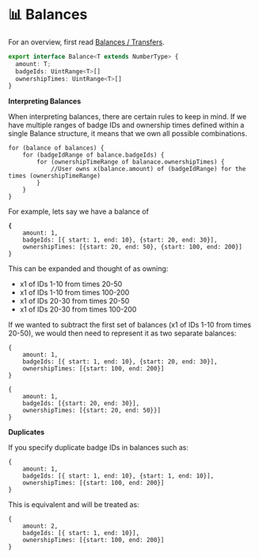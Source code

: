 # 📊 Balances

For an overview, first read [Balances / Transfers](../../overview/how-it-works/time-dependent-ownership.md).

```typescript
export interface Balance<T extends NumberType> {
  amount: T;
  badgeIds: UintRange<T>[]
  ownershipTimes: UintRange<T>[]
}
```

**Interpreting Balances**

When interpreting balances, there are certain rules to keep in mind. If we have multiple ranges of badge IDs and ownership times defined within a single Balance structure, it means that we own all possible combinations.&#x20;

```
for (balance of balances) {
    for (badgeIdRange of balance.badgeIds) {
        for (ownershipTimeRange of balanace.ownershipTimes) {
            //User owns x(balance.amount) of (badgeIdRange) for the times (ownershipTimeRange)
        }
    }
}
```

For example, lets say we have a balance of&#x20;

<pre class="language-json"><code class="lang-json"><strong>{ 
</strong>    amount: 1, 
    badgeIds: [{ start: 1, end: 10}, {start: 20, end: 30}], 
    ownershipTimes: [{start: 20, end: 50}, {start: 100, end: 200}] 
}
</code></pre>

This can be expanded and thought of as owning:

* x1 of IDs 1-10 from times 20-50&#x20;
* x1 of IDs 1-10 from times 100-200
* x1 of IDs 20-30 from times 20-50
* x1 of IDs 20-30 from times 100-200

If we wanted to subtract the first set of balances (x1 of IDs 1-10 from times 20-50), we would then need to represent it as two separate balances:&#x20;

```
{ 
    amount: 1, 
    badgeIds: [{ start: 1, end: 10}, {start: 20, end: 30}], 
    ownershipTimes: [{start: 100, end: 200}] 
}
```

```
{ 
    amount: 1, 
    badgeIds: [{start: 20, end: 30}], 
    ownershipTimes: [{start: 20, end: 50}}] 
}
```

**Duplicates**

If you specify duplicate badge IDs in balances such as:

```
{ 
    amount: 1, 
    badgeIds: [{ start: 1, end: 10}, {start: 1, end: 10}], 
    ownershipTimes: [{start: 100, end: 200}] 
}
```

This is equivalent and will be treated as:

```
{ 
    amount: 2, 
    badgeIds: [{ start: 1, end: 10}], 
    ownershipTimes: [{start: 100, end: 200}] 
}
```
